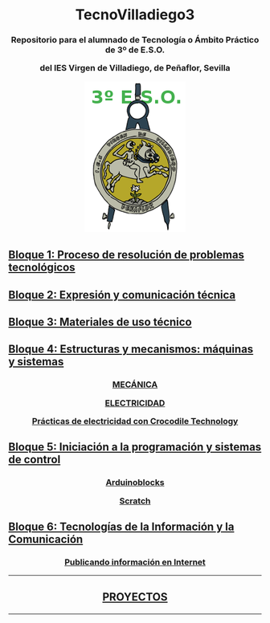 <h1 align="center">TecnoVilladiego3</h1>

<h3 align="center"> Repositorio para el alumnado de Tecnología o Ámbito Práctico de 3º de E.S.O.

del IES Virgen de Villadiego,
de Peñaflor, Sevilla

![logo](img/logo_fondo_transparente200x300.png)
</h3>

## [Bloque 1: Proceso de resolución de problemas tecnológicos](1Proceso/readme.md)

## [Bloque 2: Expresión y comunicación técnica](2Expresion/readme.md)

## [Bloque 3: Materiales de uso técnico](3Materiales/readme.md)

## [Bloque 4: Estructuras y mecanismos: máquinas y sistemas](4EstruMeca/readme.md)

<h3 align="center">

[MECÁNICA](4EstruMeca/Mecanica/readme.md)

[ELECTRICIDAD](4EstruMeca/Electricidad/readme.md)

[Prácticas de electricidad con Crocodile Technology](/4EstruMeca/Electricidad/practicas.md)

</h3>


## [Bloque 5: Iniciación a la programación y sistemas de control](5ProgSisCont/readme.md)

<h3 align="center">

[Arduinoblocks](/5ProgSisCont/ArduinoBlocks/readme.md)

[Scratch](http://scratch.mit.edu)

</h3>


## [Bloque 6: Tecnologías de la Información y la Comunicación](6TIC/readme.md)

<h3 align="center">

[Publicando información en Internet](/6TIC/readme.md)

</h3>

***
<h2 align="center">

[PROYECTOS](/Proyectos/readme.md)

</h2>

***
